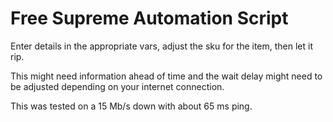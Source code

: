 # Free Supreme Automation Script

Enter details in the appropriate vars, adjust the sku for the item, then let it rip.


This might need information ahead of time and the wait delay
might need to be adjusted depending on your internet connection.

This was tested on a 15 Mb/s down with about 65 ms ping.
